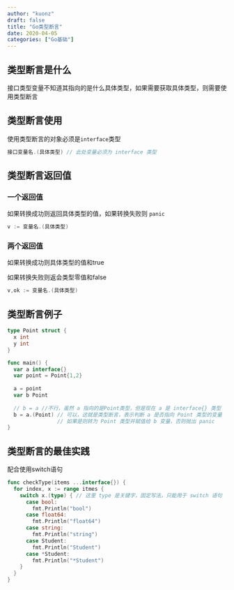 ```yaml
---
author: "kuonz"
draft: false
title: "Go类型断言"
date: 2020-04-05
categories: ["Go基础"]
---
```

  
## 类型断言是什么

接口类型变量不知道其指向的是什么具体类型，如果需要获取具体类型，则需要使用类型断言



## 类型断言使用

使用类型断言的对象必须是`interface`类型

```go
接口变量名.(具体类型) // 此处变量必须为 interface 类型
```



## 类型断言返回值

### 一个返回值

如果转换成功则返回具体类型的值，如果转换失败则 `panic`

```go
v := 变量名.(具体类型)
```

### 两个返回值

如果转换成功则具体类型的值和true

如果转换失败则返会类型零值和false

```go
v,ok := 变量名.(具体类型)
```



## 类型断言例子

```go
type Point struct {
  x int
  y int
}

func main() {
  var a interface{}
  var point = Point{1,2}
    
  a = point 
  var b Point
    
  // b = a //不行，虽然 a 指向的是Point类型，但是现在 a 是 interface{} 类型
  b = a.(Point) // 可以，这就是类型断言，表示判断 a 是否指向 Point 类型的变量
                // 如果是则转为 Point 类型并赋值给 b 变量，否则抛出 panic
}
```



## 类型断言的最佳实践

配合使用switch语句

```go
func checkType(items ...interface{}) {
  for index, x := range itmes { 
    switch x.(type) { // 这里 type 是关键字，固定写法，只能用于 switch 语句
      case bool:
        fmt.Println("bool")
      case float64:
        fmt.Println("float64")
      case string:
        fmt.Println("string")
      case Student:
        fmt.Println("Student")
      case *Student:
        fmt.Println("*Student")
    }
  }
}
```

